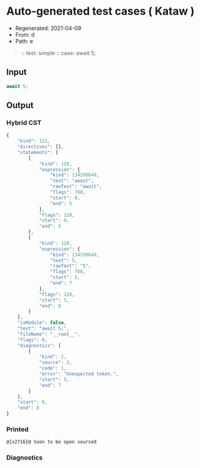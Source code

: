 # Auto-generated test cases ( Kataw )
- Regenerated: 2021-04-09
- From: d
- Path: e
> :: test: simple
> :: case: await 5;
## Input

`````js
await 5;
`````

## Output

### Hybrid CST

```javascript
{
    "kind": 122,
    "directives": [],
    "statements": [
        {
            "kind": 120,
            "expression": {
                "kind": 134299649,
                "text": "await",
                "rawText": "await",
                "flags": 768,
                "start": 0,
                "end": 5
            },
            "flags": 128,
            "start": 0,
            "end": 5
        },
        {
            "kind": 120,
            "expression": {
                "kind": 134299649,
                "text": 5,
                "rawText": "5",
                "flags": 768,
                "start": 5,
                "end": 7
            },
            "flags": 128,
            "start": 5,
            "end": 8
        }
    ],
    "isModule": false,
    "text": "await 5;",
    "fileName": "__root__",
    "flags": 0,
    "diagnostics": [
        {
            "kind": 2,
            "source": 2,
            "code": 1,
            "error": "Unexpected token.",
            "start": 5,
            "end": 7
        }
    ],
    "start": 0,
    "end": 8
}
```

### Printed

```javascript
@{x2716}@ Soon to be open sourced
```

### Diagnostics

```javascript

```

